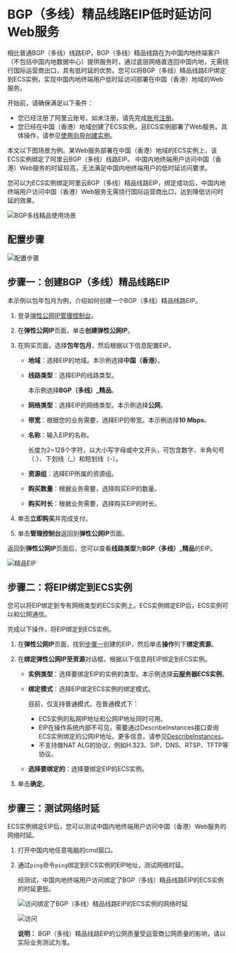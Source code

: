 # BGP（多线）精品线路EIP低时延访问Web服务

相比普通BGP（多线）线路EIP，BGP（多线）精品线路在为中国内地终端客户（不包括中国内地数据中心）提供服务时，通过底层网络直连回中国内地，无需绕行国际运营商出口，具有低时延的优势。您可以将BGP（多线）精品线路EIP绑定到ECS实例，实现中国内地终端用户低时延访问部署在中国（香港）地域的Web服务。

开始前，请确保满足以下条件：

-   您已经注册了阿里云账号。如未注册，请先完成[账号注册](https://account.alibabacloud.com/register/intl_register.htm)。
-   您已经在中国（香港）地域创建了ECS实例，且ECS实例部署了Web服务。具体操作，请参见[使用向导创建实例](/intl.zh-CN/实例/创建实例/使用向导创建实例.md)。

本文以下图场景为例。某Web服务部署在中国（香港）地域的ECS实例上，该ECS实例绑定了阿里云BGP（多线）线路EIP。 中国内地终端用户访问中国（香港）Web服务的时延较高，无法满足中国内地终端用户的低时延访问要求。

您可以为ECS实例绑定阿里云BGP（多线）精品线路EIP，绑定成功后，中国内地终端用户访问中国（香港）Web服务无需绕行国际运营商出口，达到降低访问时延的效果。

![BGP多线精品使用场景](https://static-aliyun-doc.oss-accelerate.aliyuncs.com/assets/img/zh-CN/8059039951/p120847.png)

## 配置步骤

![配置步骤](https://static-aliyun-doc.oss-accelerate.aliyuncs.com/assets/img/zh-CN/8059039951/p120912.png)

## 步骤一：创建BGP（多线）精品线路EIP

本示例以包年包月为例，介绍如何创建一个BGP（多线）精品线路EIP。

1.  登录[弹性公网IP管理控制台](https://vpc.console.aliyun.com/eip)。

2.  在**弹性公网IP**页面，单击**创建弹性公网IP**。

3.  在购买页面，选择**包年包月**，然后根据以下信息配置EIP。

    -   **地域**：选择EIP的地域。本示例选择**中国（香港）**。
    -   **线路类型**：选择EIP的线路类型。

        本示例选择**BGP（多线）\_精品**。

    -   **网络类型**：选择EIP的网络类型。本示例选择**公网**。
    -   **带宽**：根据您的业务需要，选择EIP的带宽。本示例选择**10 Mbps**。
    -   **名称**：输入EIP的名称。

        长度为2~128个字符，以大小写字母或中文开头，可包含数字、半角句号（.）、下划线（\_）和短划线（-）。

    -   **资源组**：选择EIP所属的资源组。
    -   **购买数量**：根据业务需要，选择购买EIP的数量。
    -   **购买时长**：根据业务需要，选择购买EIP的时长。
4.  单击**立即购买**并完成支付。

5.  单击**管理控制台**返回到**弹性公网IP**页面。


返回到**弹性公网IP**页面后，您可以查看**线路类型**为**BGP（多线）\_精品**的EIP。

![精品EIP](https://static-aliyun-doc.oss-accelerate.aliyuncs.com/assets/img/zh-CN/8176707161/p120871.png)

## 步骤二：将EIP绑定到ECS实例

您可以将EIP绑定到专有网络类型的ECS实例上。ECS实例绑定EIP后，ECS实例可以和公网通信。

完成以下操作，将EIP绑定到ECS实例。

1.  在**弹性公网IP**页面，找到[步骤](#section_92f_mgi_0kw)[一](#section_92f_mgi_0kw)创建的EIP，然后单击**操作**列下**绑定资源**。

2.  在**绑定弹性公网IP至资源**对话框，根据以下信息将EIP绑定到ECS实例。

    -   **实例类型**：选择要绑定EIP的实例的类型。本示例选择**云服务器ECS实例**。
    -   **绑定模式**：选择EIP绑定ECS实例的绑定模式。

        目前，仅支持普通模式。在普通模式下：

        -   ECS实例的私网IP地址和公网IP地址同时可用。
        -   EIP在操作系统内部不可见，需要通过DescribeInstances接口查询ECS实例绑定的公网IP地址。更多信息，请参见[DescribeInstances](/intl.zh-CN/API参考/实例/DescribeInstances.md)。
        -   不支持做NAT ALG的协议，例如H.323、SIP、DNS、RTSP、TFTP等协议。
    -   **选择要绑定的**：选择要绑定EIP的ECS实例。
3.  单击**确定**。


## 步骤三：测试网络时延

ECS实例绑定EIP后，您可以测试中国内地终端用户访问中国（香港）Web服务的网络时延。

1.  打开中国内地任意电脑的cmd窗口。

2.  通过`ping`命令`ping`绑定到ECS实例的EIP地址，测试网络时延。

    经测试，中国内地终端用户访问绑定了BGP（多线）精品线路EIP的ECS实例的时延更低。

    ![访问绑定了BGP（多线）精品线路EIP的ECS实例的网络时延](../images/p120906.png "访问绑定了BGP（多线）精品线路EIP的ECS实例的网络时延")

    ![访问](../images/p120908.png "访问绑定了BGP（多线）线路EIP的ECS实例的网络时延")

    **说明：** BGP（多线）精品线路EIP的公网质量受运营商公网质量的影响，请以实际业务测试为准。


